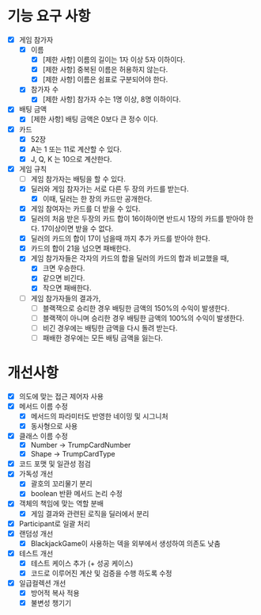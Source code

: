 # 기능 요구 사항
- [X] 게임 참가자
  - [X] 이름
    - [X] [제한 사항] 이름의 길이는 1자 이상 5자 이하이다.
    - [X] [제한 사항] 중복된 이름은 허용하지 않는다.
    - [X] [제한 사항] 이름은 쉼표로 구분되어야 한다.
  - [X] 참가자 수
    - [X] [제한 사항] 참가자 수는 1명 이상, 8명 이하이다.

- [X] 배팅 금액
  - [X] [제한 사항] 배팅 금액은 0보다 큰 정수 이다.

- [X] 카드
  - [X] 52장
  - [X] A는 1 또는 11로 계산할 수 있다.
  - [X] J, Q, K 는 10으로 계산한다.
  
- [X] 게임 규칙
  - [ ] 게임 참가자는 배팅을 할 수 있다.
  - [X] 딜러와 게임 참자가는 서로 다른 두 장의 카드를 받는다.
    - [X] 이때, 딜러는 한 장의 카드만 공개한다.
  - [X] 게임 참여자는 카드를 더 받을 수 있다.
  - [X] 딜러의 처음 받은 두장의 카드 합이 16이하이면 반드시 1장의 카드를 받아야 한다. 17이상이면 받을 수 없다.
  - [X] 딜러의 카드의 합이 17이 넘을때 까지 추가 카드를 받아야 한다.
  - [X] 카드의 합이 21을 넘으면 패배한다.
  - [X] 게임 참가자들은 각자의 카드의 합을 딜러의 카드의 합과 비교했을 때,
    - [X] 크면 우승한다.
    - [X] 같으면 비긴다.
    - [X] 작으면 패배한다.
  - [ ] 게임 참가자들의 결과가,
    - [ ] 블랙잭으로 승리한 경우 배팅한 금액의 150%의 수익이 발생한다.
    - [ ] 블랙잭이 아니며 승리한 경우 배팅한 금액의 100%의 수익이 발생한다.
    - [ ] 비긴 경우에는 배팅한 금액을 다시 돌려 받는다.
    - [ ] 패배한 경우에는 모든 배팅 금액을 잃는다.

# 개선사항
- [X] 의도에 맞는 접근 제어자 사용
- [X] 메서드 이름 수정
  - [X] 메서드의 파라미터도 반영한 네이밍 및 시그니처
  - [X] 동사형으로 사용
- [X] 클래스 이름 수정
  - [X] Number -> TrumpCardNumber
  - [X] Shape -> TrumpCardType
- [X] 코드 포맷 및 일관성 점검
- [X] 가독성 개선
  - [X] 괄호의 꼬리물기 분리
  - [X] boolean 반환 메서드 논리 수정
- [X] 객체의 책임에 맞는 역할 분배
  - [X] 게임 결과와 관련된 로직을 딜러에서 분리
- [X] Participant로 일괄 처리
- [X] 랜덤성 개선
  - [X] BlackjackGame이 사용하는 덱을 외부에서 생성하여 의존도 낮춤
- [X] 테스트 개선
  - [X] 테스트 케이스 추가 (+ 성공 케이스)
  - [X] 코드로 이루어진 계산 및 검증을 수행 하도록 수정
- [X] 일급컬렉션 개선
  - [X] 방어적 복사 적용
  - [X] 불변성 챙기기
